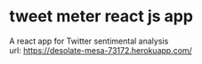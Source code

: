 # tweet meter react js app
A react app for Twitter sentimental analysis 
<br/>
url: https://desolate-mesa-73172.herokuapp.com/

